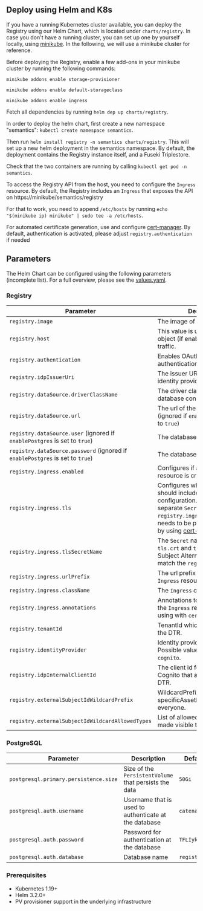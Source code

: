 ## Deploy using Helm and K8s
If you have a running Kubernetes cluster available, you can deploy the Registry using our Helm Chart, which is located under `charts/registry`.
In case you don't have a running cluster, you can set up one by yourself locally, using [minikube](https://minikube.sigs.k8s.io/docs/start/).
In the following, we will use a minikube cluster for reference.

Before deploying the Registry, enable a few add-ons in your minikube cluster by running the following commands:

`minikube addons enable storage-provisioner`

`minikube addons enable default-storageclass`

`minikube addons enable ingress`

Fetch all dependencies by running `helm dep up charts/registry`.

In order to deploy the helm chart, first create a new namespace "semantics": `kubectl create namespace semantics`.

Then run `helm install registry -n semantics charts/registry`. This will set up a new helm deployment in the semantics namespace. By default, the deployment contains the Registry instance itself, and a Fuseki Triplestore.

Check that the two containers are running by calling `kubectl get pod -n semantics`.

To access the Registry API from the host, you need to configure the `Ingress` resource.
By default, the Registry includes an `Ingress` that exposes the API on https://minikube/semantics/registry

For that to work, you need to append `/etc/hosts` by running `echo "$(minikube ip) minikube" | sudo tee -a /etc/hosts`.

For automated certificate generation, use and configure [cert-manager](https://cert-manager.io/).
By default, authentication is activated, please adjust `registry.authentication` if needed

## Parameters
The Helm Chart can be configured using the following parameters (incomplete list). For a full overview, please see the [values.yaml](./backend/deployment/registry/values.yaml).

### Registry
| Parameter       | Description                                                                                                                                                                                                                              | Default value                               |
| ---             |------------------------------------------------------------------------------------------------------------------------------------------------------------------------------------------------------------------------------------------|---------------------------------------------|
| `registry.image`     | The image of the Registry                                                                                                                                                                                                                | `registry:latest`                           |
| `registry.host`     | This value is used by the `Ingress` object (if enabled) to route traffic.                                                                                                                                                                | `minikube`                                  |
| `registry.authentication`    | Enables OAuth2 based authentication/authorization.                                                                                                                                                                                       | `true`                                      |
| `registry.idpIssuerUri`    | The issuer URI of the OAuth2 identity provider.                                                                                                                                                                                          | `http://localhost:8080/auth/realms/catenax` |
| `registry.dataSource.driverClassName`    | The driver class name for the database connection.                                                                                                                                                                                       | `org.postgresql.Driver`                     |
| `registry.dataSource.url`    | The url of the relational database (ignored if `enablePostgres` is set to `true`)                                                                                                                                                        | `jdbc:postgresql://database:5432`           |
| `registry.dataSource.user` (ignored if `enablePostgres` is set to `true`) | The database user                                                                                                                                                                                                                        | `user`                                      |
| `registry.dataSource.password` (ignored if `enablePostgres` is set to `true`)  | The database password                                                                                                                                                                                                                    | `org.postgresql.Driver`                     |
| `registry.ingress.enabled`    | Configures if an `Ingress` resource is created.                                                                                                                                                                                          | `true`                                      |
| `registry.ingress.tls`    | Configures whether the `Ingress` should include TLS configuration. In that case, a separate `Secret` (as defined by `registry.ingress.tlsSecretName`) needs to be provided manually or by using [cert-manager](https://cert-manager.io/) | `true`                                      |
| `registry.ingress.tlsSecretName`    | The `Secret` name that contains a `tls.crt` and `tls.key` entry. Subject Alternative Name must match the `registry.host`                                                                                                                 | `registry-certificate-secret`               |
| `registry.ingress.urlPrefix`    | The url prefix that is used by the `Ingress` resource to route traffic                                                                                                                                                                   | `/semantics/registry`                       |
| `registry.ingress.className`    | The `Ingress` class name                                                                                                                                                                                                                 | `nginx`                                     |
| `registry.ingress.annotations`    | Annotations to further configure the `Ingress` resource, e.g. for using with `cert-manager`.                                                                                                                                             |                                             |
| `registry.tenantId`     | TenantId which is the owner of the DTR.                                                                                                                                                                                                  |                                             |
| `registry.identityProvider`     | Identity provider for the DTR. Possible values are `keycloak` or `cognito`.                                                                                                                                                                                                 |                                             |
| `registry.idpInternalClientId`     | The client id for the app client in Cognito that as full access to the DTR.                                                                                                                                                                                                 |                                             |
| `registry.externalSubjectIdWildcardPrefix`    | WildcardPrefix to make a specificAssetId visible for everyone.                                                                                                                                                                           | `PUBLIC_READABLE`                           |
| `registry.externalSubjectIdWildcardAllowedTypes`    | List of allowed types that can be made visible to everyone.                                                                                                                                                                              | `manufacturerPartId,assetLifecyclePhase`    |

### PostgreSQL
| Parameter       | Description | Default value       |
| ---             | ---         | ---                 |
| `postgresql.primary.persistence.size`     | Size of the `PersistentVolume` that persists the data  | `50Gi` |
| `postgresql.auth.username`     | Username that is used to authenticate at the database | `catenax` |
| `postgresql.auth.password`     | Password for authentication at the database  | `TFLIykCd4rUvSjbs` |
| `postgresql.auth.database`     | Database name  | `registry` |

### Prerequisites
- Kubernetes 1.19+
- Helm 3.2.0+
- PV provisioner support in the underlying infrastructure
